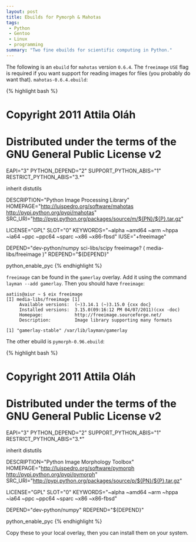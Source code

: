```yaml
---
layout: post
title: Ebuilds for Pymorph & Mahotas
tags:
 - Python
 - Gentoo
 - Linux
 - programming
summary: "Two fine ebuilds for scientific computing in Python."
---
```


The following is an `ebuild` for `mahotas` version `0.6.4`. The `freeimage`
`USE` flag is required if you want support for reading images for files (you
probably do want that). `mahotas-0.6.4.ebuild`:

{% highlight bash %}
# Copyright 2011 Attila Oláh
# Distributed under the terms of the GNU General Public License v2

EAPI="3"
PYTHON_DEPEND="2"
SUPPORT_PYTHON_ABIS="1"
RESTRICT_PYTHON_ABIS="3.*"

inherit distutils


DESCRIPTION="Python Image Processing Library"
HOMEPAGE="http://luispedro.org/software/mahotas http://pypi.python.org/pypi/mahotas"
SRC_URI="http://pypi.python.org/packages/source/m/${PN}/${P}.tar.gz"

LICENSE="GPL"
SLOT="0"
KEYWORDS="~alpha ~amd64 ~arm ~hppa ~ia64 ~ppc ~ppc64 ~sparc ~x86 ~x86-fbsd"
IUSE="+freeimage"

DEPEND="dev-python/numpy
    sci-libs/scipy
    freeimage? ( media-libs/freeimage )"
RDEPEND="${DEPEND}"

python_enable_pyc
{% endhighlight %}

`freeimage` can be found in the `gamerlay` overlay. Add it using the command
`layman --add gamerlay`. Then you should have `freeimage`:

    aatiis@aiur ~ $ eix freeimage
    [I] media-libs/freeimage [1]
         Available versions:  (~)3.14.1 (~)3.15.0 {cxx doc}
         Installed versions:  3.15.0(09:16:12 PM 04/07/2011)(cxx -doc)
         Homepage:            http://freeimage.sourceforge.net/
         Description:         Image library supporting many formats

    [1] "gamerlay-stable" /var/lib/layman/gamerlay

The other ebuild is `pymorph-0.96.ebuild`:

{% highlight bash %}
# Copyright 2011 Attila Oláh
# Distributed under the terms of the GNU General Public License v2

EAPI="3"
PYTHON_DEPEND="2"
SUPPORT_PYTHON_ABIS="1"
RESTRICT_PYTHON_ABIS="3.*"

inherit distutils


DESCRIPTION="Python Image Morphology Toolbox"
HOMEPAGE="http://luispedro.org/software/pymorph http://pypi.python.org/pypi/pymorph"
SRC_URI="http://pypi.python.org/packages/source/p/${PN}/${P}.tar.gz"

LICENSE="GPL"
SLOT="0"
KEYWORDS="~alpha ~amd64 ~arm ~hppa ~ia64 ~ppc ~ppc64 ~sparc ~x86 ~x86-fbsd"

DEPEND="dev-python/numpy"
RDEPEND="${DEPEND}"

python_enable_pyc
{% endhighlight %}

Copy these to your local overlay, then you can install them on your system.
